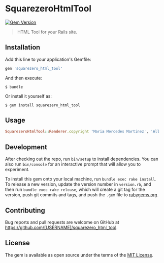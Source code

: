 # SquarezeroHtmlTool
[![Gem Version](https://badge.fury.io/rb/squarezero_html_tool.svg)](https://badge.fury.io/rb/squarezero_html_tool)

> HTML Tool for your Rails site.

## Installation

Add this line to your application's Gemfile:

```ruby
gem 'squarezero_html_tool'
```

And then execute:

    $ bundle

Or install it yourself as:

    $ gem install squarezero_html_tool

## Usage

```ruby
SquarezeroHtmlTool::Renderer.copyright 'Maria Mercedes Martinez', 'All rights reserved'
```

## Development

After checking out the repo, run `bin/setup` to install dependencies. You can also run `bin/console` for an interactive prompt that will allow you to experiment.

To install this gem onto your local machine, run `bundle exec rake install`. To release a new version, update the version number in `version.rb`, and then run `bundle exec rake release`, which will create a git tag for the version, push git commits and tags, and push the `.gem` file to [rubygems.org](https://rubygems.org).

## Contributing

Bug reports and pull requests are welcome on GitHub at https://github.com/[USERNAME]/squarezero_html_tool.

## License

The gem is available as open source under the terms of the [MIT License](http://opensource.org/licenses/MIT).
